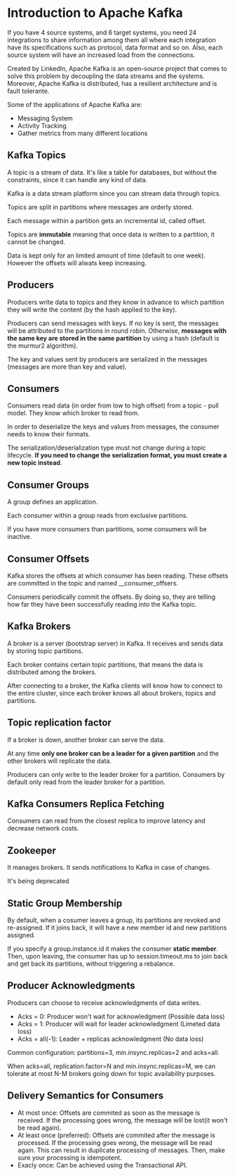 # Introduction to Apache Kafka

If you have 4 source systems, and 6 target systems, you need 24 integrations to share information among them all where each integration have its specifications such as protocol, data format and so on. Also, each source system will have an increased load from the connections.

Created by LinkedIn, Apache Kafka is an open-source project that comes to solve this problem by decoupling the data streams and the systems. Moreover, Apache Kafka is distributed, has a resilient architecture and is fault tolerante.

Some of the applications of Apache Kafka are:
* Messaging System
* Activity Tracking
* Gather metrics from many different locations

## Kafka Topics
A topic is a stream of data. It's like a table for databases, but without the constraints, since it can handle any kind of data.

Kafka is a data stream platform since you can stream data through topics.

Topics are split in partitions where messages are orderly stored.

Each message within a partition gets an incremental id, called offset.

Topics are **immutable** meaning that once data is written to a partition, it cannot be changed.

Data is kept only for an limited amount of time (default to one week). However the offsets will alwats keep increasing.

## Producers
Producers write data to topics and they know in advance to which partition they will write the content (by the hash applied to the key).

Producers can send messages with keys. If no key is sent, the messages will be attributed to the partitions in round robin. Otherwise, **messages with the same key are stored in the same partition** by using a hash (default is the murmur2 algorithm).

The key and values sent by producers are serialized in the messages (messages are more than key and value).

## Consumers
Consumers read data (in order from low to high offset) from a topic - pull model. They know which broker to read from.

In order to deserialize the keys and values from messages, the consumer needs to know their formats.

The serialization/deserialization type must not change during a topic lifecycle. **If you need to change the serialization format, you must create a new topic instead**.

## Consumer Groups
A group defines an application.

Each consumer within a group reads from exclusive partitions.

If you have more consumers than partitions, some consumers will be inactive.

## Consumer Offsets
Kafka stores the offsets at which consumer has been reading. These offsets are committed in the topic and named __consumer_offsers.

Consumers periodically commit the offsets. By doing so, they are telling how far they have been successfully reading into the Kafka topic.

## Kafka Brokers
A broker is a server (bootstrap server) in Kafka. It receives and sends data by storing topic partitions.

Each broker contains certain topic partitions, that means the data is distributed among the brokers.

After connecting to a broker, the Kafka clients will know how to connect to the entire cluster, since each broker knows all about brokers, topics and partitions.

## Topic replication factor
If a broker is down, another broker can serve the data.

At any time **only one broker can be a leader for a given partition** and the other brokers will replicate the data.

Producers can only write to the leader broker for a partition. Consumers by default only read from the leader broker for a partition.

## Kafka Consumers Replica Fetching
Consumers can read from the closest replica to improve latency and decrease network costs.

## Zookeeper
It manages brokers. It sends notifications to Kafka in case of changes.

It's being deprecated

## Static Group Membership
By default, when a cosumer leaves a group, its partitions are revoked and re-assigned. If it joins back, it will have a new member id and new partitions assigned.

If you specify a group.instance.id it makes the consumer **static member**. Then, upon leaving, the consumer has up to session.timeout.ms to join back and get back its partitions, without triggering a rebalance.

## Producer Acknowledgments
Producers can choose to receive acknowledgments of data writes.
* Acks = 0: Producer won't wait for acknowledgment (Possible data loss)
* Acks = 1: Producer will wait for leader acknowledgment (Limeted data loss)
* Acks = all(-1): Leader + replicas acknowledgment (No data loss)

Common configuration: partitions=3, min.insync.replicas=2 and acks=all.

When acks=all, replication.factor=N and min.insync.replicas=M, we can tolerate at most N-M brokers going down for topic availability purposes.


## Delivery Semantics for Consumers
* At most once: Offsets are commited as soon as the message is received. If the processing goes wrong, the message will be lost(it won't be read again).
* At least once (preferred): Offsets are commited after the message is processed. If the processing goes wrong, the message will be read again. This can result in duplicate processing of messages. Then, make sure your processing is idempotent.
* Exacly once: Can be achieved using the Transactional API.
